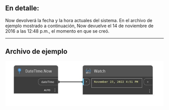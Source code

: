 ## En detalle:
Now devolverá la fecha y la hora actuales del sistema. En el archivo de ejemplo mostrado a continuación, Now devuelve el 14 de noviembre de 2016 a las 12:48 p.m., el momento en que se creó.
___
## Archivo de ejemplo

![Now](./DSCore.DateTime.Now_img.jpg)

